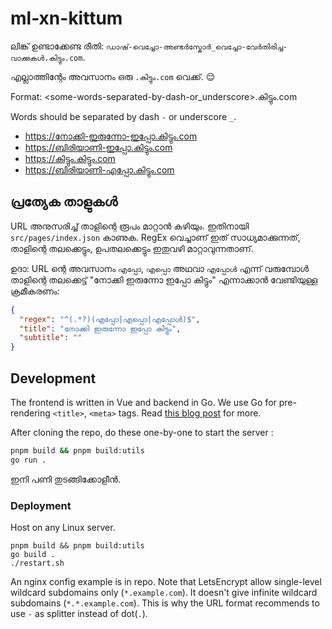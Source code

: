 # ml-xn-kittum

ലിങ്ക് ഉണ്ടാക്കേണ്ട രീതി: `ഡാഷ്-വെച്ചോ-അണ്ടർസ്കോർ_വെച്ചോ-വേർതിരിച്ച-വാക്കുകൾ.കിട്ടും.com`.

എല്ലാത്തിന്റേം അവസാനം ഒരു `.കിട്ടും.com` വെക്ക്. 😌

Format: <some-words-separated-by-dash-or_underscore>.കിട്ടും.com

Words should be separated by dash `-` or underscore `_`.

* https://നോക്കി-ഇരുന്നോ-ഇപ്പോ.കിട്ടും.com
* https://ബിരിയാണി-ഇപ്പോ.കിട്ടും.com
* https://കിട്ടും.കിട്ടും.com
* https://ബിരിയാണി-എപ്പോ.കിട്ടും.com

## പ്രത്യേക താളുകൾ

URL അനുസരിച്ച് താളിന്റെ രൂപം മാറ്റാൻ കഴിയും. ഇതിനായി `src/pages/index.json` കാണുക. RegEx വെച്ചാണ് ഇത് സാധ്യമാക്കുന്നത്, താളിന്റെ തലക്കെട്ടും, ഉപതലക്കെട്ടും ഇതുവഴി മാറ്റാവുന്നതാണ്.

ഉദാ: URL ന്റെ അവസാനം `എപ്പോ`, `എപ്പൊ` അഥവാ `എപ്പോൾ` എന്ന് വരുമ്പോൾ താളിന്റെ തലക്കെട്ട് "നോക്കി ഇരുന്നോ ഇപ്പോ കിട്ടും" എന്നാക്കാൻ വേണ്ടിയുള്ള ക്രമീകരണം:

```json
{
  "regex": "^(.*?)(എപ്പോ|എപ്പൊ|എപ്പോൾ)$",
  "title": "നോക്കി ഇരുന്നോ ഇപ്പോ കിട്ടും",
  "subtitle": ""
}
```

## Development

The frontend is written in Vue and backend in Go. We use Go for pre-rendering `<title>`, `<meta>` tags. Read [this blog post](https://subinsb.com/run-js-code-from-go-with-chrome-v8-engine/) for more.

After cloning the repo, do these one-by-one to start the server :

```bash
pnpm build && pnpm build:utils
go run .
```

ഇനി പണി തുടങ്ങിക്കോളീൻ.

### Deployment

Host on any Linux server.

```
pnpm build && pnpm build:utils
go build .
./restart.sh
```

An nginx config example is in repo. Note that LetsEncrypt allow single-level wildcard subdomains only (`*.example.com`). It doesn't give infinite wildcard subdomains (`*.*.example.com`). This is why the URL format recommends to use `-` as splitter instead of dot(`.`).
